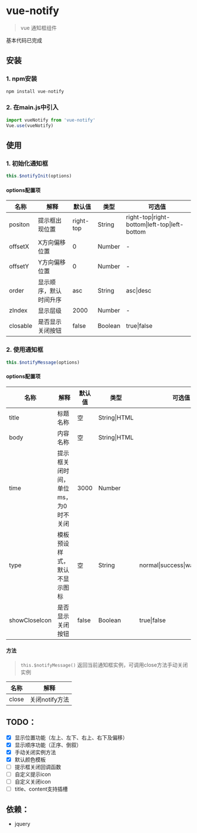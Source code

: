# vue-notify

> vue 通知框组件

基本代码已完成



## 安装

### 1. npm安装

```js
npm install vue-notify
```

### 2. 在main.js中引入

```js
import vueNotify from 'vue-notify'
Vue.use(vueNotify)
```



## 使用

### 1. 初始化通知框

```javascript
this.$notifyInit(options)
```

#### options配置项

| 名称     | 解释                   | 默认值    | 类型    | 可选值                                         |
| -------- | ---------------------- | --------- | ------- | ---------------------------------------------- |
| positon  | 提示框出现位置         | right-top | String  | right-top\|right-bottom\|left-top\|left-bottom |
| offsetX  | X方向偏移位置          | 0         | Number  | -                                              |
| offsetY  | Y方向偏移位置          | 0         | Number  | -                                              |
| order    | 显示顺序，默认时间升序 | asc       | String  | asc\|desc                                      |
| zIndex   | 显示层级               | 2000      | Number  | -                                              |
| closable | 是否显示关闭按钮       | false     | Boolean | true\|false                                    |

### 2. 使用通知框

```js
this.$notifyMessage(options)
```

#### options配置项

| 名称          | 解释                                | 默认值 | 类型         | 可选值                          |
| ------------- | ----------------------------------- | ------ | ------------ | ------------------------------- |
| title         | 标题名称                            | 空     | String\|HTML |                                 |
| body          | 内容名称                            | 空     | String\|HTML |                                 |
| time          | 提示框关闭时间，单位ms，为0时不关闭 | 3000   | Number       |                                 |
| type          | 模板预设样式，默认不显示图标        | 空     | String       | normal\|success\|warning\|error |
| showCloseIcon | 是否显示关闭按钮                    | false  | Boolean      | true\|false                     |

#### 方法

> `this.$notifyMessage()` 返回当前通知框实例，可调用close方法手动关闭实例

| 名称  | 解释           |
| ----- | -------------- |
| close | 关闭notify方法 |



## TODO：

- [x] 显示位置功能（左上、左下、右上、右下及偏移）
- [x] 显示顺序功能（正序、倒叙）
- [x] 手动关闭实例方法
- [x] 默认颜色模板
- [ ] 提示框关闭回调函数
- [ ] 自定义提示icon
- [ ] 自定义关闭icon
- [ ] title、content支持插槽

## 依赖：

- jquery